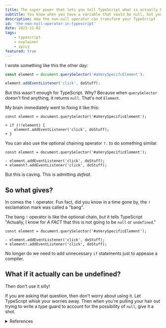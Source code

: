 ```yaml
---
title: The super power that lets you tell TypeScript what is actually happening
subtitle: You know when you have a variable that could be null, but you know it won't ever be. Yeah, this is for that.
description: How the non-null operator can transform your TypeScript
id: 'the-non-null-operator-in-typescript'
date: 2023-11-02
tags:
    - typescript
    - explainer
    - spicy
featured: true
---
```


I wrote something like this the other day:

```js
const element = document.querySelector('#aVerySpecifcElement');

element.addEventListener('click', doStuff);
```

But this wasn't enough for TypeScript. Why? Because when `querySelector` doesn't find anything, it returns `null`. That's not `Element`.

My brain immediately went to fixing it like this:

```diff-js
const element = document.querySelector('#aVerySpecificElement');

+ if (!!element) {
    element.addEventListener('click', doStuff);
+ }
```

You can also use the optional chaining operator `?.` to do something similar.

```diff-js
const element = document.querySelector('#aVerySpecificElement');

- element.addEventListener('click', doStuff);
+ element?.addEventListener('click', doStuff);
```

But this is caving. This is admitting *defeat*.

## So what gives?

In comes the `!` operator. Fun fact, did you know in a time gone by, the `!` exclamation mark was called a "bang". 

The bang `!` operator is like the optional chain, but it tells TypeScript "Actually, I know for *A FACT* that this is not going to be `null` or `undefined`."

```diff-js
const element = document.querySelector('#aVerySpecificElement');

- element.addEventListener('click', doStuff);
+ element!.addEventListener('click', doStuff);
```

No longer do we need to add unnecessary `if` statements just to appease a compiler.

## What if it actually can be undefined?

Then don't use it silly!

If you are asking that question, then don't worry about using it. Let TypeScript whisk your worries away. Then when you're pulling your hair out trying to write a type guard to account for the possibility of `null`, give it a shot.

<details>
    <summary>References</summary>
    <a href="https://www.typescriptlang.org/docs/handbook/release-notes/typescript-2-0.html#non-null-assertion-operator">The release notes for TypeScript 2.0</a>
</details>